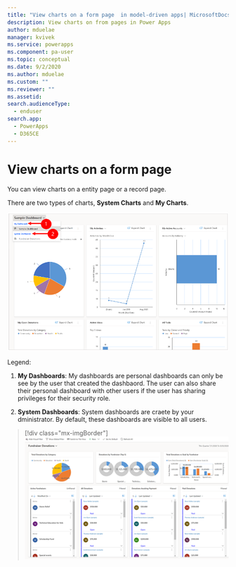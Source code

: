 ```yaml
---
title: "View charts on a form page  in model-driven apps| MicrosoftDocs"
description: View charts on from pages in Power Apps
author: mduelae
manager: kvivek
ms.service: powerapps
ms.component: pa-user
ms.topic: conceptual
ms.date: 9/2/2020
ms.author: mduelae
ms.custom: ""
ms.reviewer: ""
ms.assetid: 
search.audienceType: 
  - enduser
search.app: 
  - PowerApps
  - D365CE
---
```

# View charts on a form page

You can view charts on a entity page or a record page. 


There are two types of charts, **System Charts** and **My Charts**.


![Choose between personal or system dashboard](media/select_dashboard.png "Choose between personal or system dashboard") 

Legend: 
1. **My Dashboards**: My dashboards are personal dashboards can only be see by the user that created the dashbaord. The user can also share their personal dashboard with other users if the user has sharing privileges for their security role.

2. **System Dashboards**: System dashboards are craete by your dministrator. By default, these dashboards are visible to all users. 



> [!div class="mx-imgBorder"]
> ![Multi-stream interactive dashboard](media/interactive_dashboard.png "Multi-stream interactive dashboard") 
